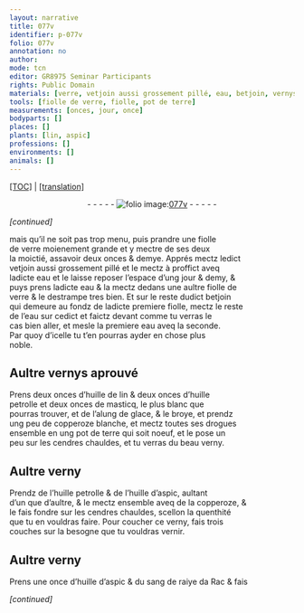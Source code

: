 ```yaml
---
layout: narrative
title: 077v
identifier: p-077v
folio: 077v
annotation: no
author:
mode: tcn
editor: GR8975 Seminar Participants
rights: Public Domain
materials: [verre, vetjoin aussi grossement pillé, eau, betjoin, vernys, huille de lin, huille petrolle, masticq, alung de glace, copperoze blanche, drogues, terre, cendres, verny, huille d’aspic, copperoze, sang de raiye da Rac]
tools: [fiolle de verre, fiolle, pot de terre]
measurements: [onces, jour, once]
bodyparts: []
places: []
plants: [lin, aspic]
professions: []
environments: []
animals: []
---
```


<p><a href="{{ site.baseurl }}/normalized/">[TOC]</a> | <a href="{{ site.baseurl }}/texts/p-077v_tl/" target="_blank">[translation]</a></p><div class="folio" align="center">- - - - - <a href="http://gallica.bnf.fr/ark:/12148/btv1b10500001g/f160.image" target="_blank"><img src="https://cu-mkp.github.io/2017-workshop-edition/assets/photo-icon.png" alt="folio image: " style="display:inline-block; margin-bottom:-3px;"/>077v</a> - - - - - </div>  
 
*[continued]*
  
mais qu’il ne soit pas trop menu, puis prandre une <span class="del"><span class="ill"></span></span> <span class="tl">fiolle<br/> de <span class="m">verre</span></span> moienement grande et y mectre de ses deux<br/> la moictié, assavoir deux <span class="ms">onces</span> & demye. Apprés mectz led<span class="exp">ict</span><br/> <span class="m">vetjoin aussi grossement pillé</span> et le mectz à proffict aveq<br/> lad<span class="exp">icte</span> <span class="m">eau</span> et le laisse reposer l’espace d’ung <span class="ms"><span class="tmp">jour</span></span> & demy, &<br/> puys prens lad<span class="exp">icte</span> <span class="m">eau</span> & la mectz dedans une au<span class="exp">lt</span>re <span class="tl">fiolle de<br/> <span class="m">verre</span></span> & le destrampe tres bien. Et sur le reste dud<span class="exp">ict</span> <span class="m">betjoin</span><br/> qui demeure au fondz de lad<span class="exp">icte</span> premiere <span class="tl">fiolle</span>, mectz le reste<br/> de l’<span class="m">eau</span> sur cedict et faictz devant comme tu verras le<br/> cas bien aller, et mesle la premiere <span class="m">eau</span> aveq la seconde.<br/> Par quoy d’icell<span class="exp">e</span> tu t’en pourras ayder en chose plus<br/> noble.
 
 
  

## Aultre <span class="m">vernys</span> aprouvé

 
Prens deux <span class="ms">onces</span> d’<span class="m">huille de <span class="pa">lin</span></span> & deux <span class="ms">onces</span> d’<span class="m">huille<br/> petrolle</span> et deux <span class="ms">onces</span> de <span class="m">masticq</span>, le plus blanc q<span class="exp">ue</span><br/> pourras trouver, et de l’<span class="m">alung de glace</span>, & le broye, et prendz<br/> ung peu de <span class="m">copperoze blanche</span>, et mectz toutes ses <span class="m">drogues</span><br/> ensemble en ung <span class="tl">pot de <span class="m">terre</span></span> q<span class="exp">ui</span> soit noeuf, et le pose un<br/> peu sur les <span class="m">cendres</span> chauldes, et tu verras du beau <span class="m">verny</span>.
 
 
  

## Aultre <span class="m">verny</span>

 
Prendz de l’<span class="m">huille petrolle</span> & de l’<span class="m">huille d’<span class="pa">aspic</span></span>, aultant<br/> d’un q<span class="exp">ue</span> d’au<span class="exp">ltr</span>e, & le mectz ensemble aveq de la <span class="m">copperoze</span>, &<br/> le fais fondre sur les <span class="m">cendres</span> chauldes, scellon la quenthité<br/> q<span class="exp">ue</span> tu en vouldras faire. Pour coucher ce <span class="m">verny</span>, fais trois<br/> couches sur la besogne q<span class="exp">ue</span> tu vouldras vernir.
 
 
  

## Aultre <span class="m">verny</span>

 
Prens une <span class="ms">once</span> d’<span class="m">huille d’<span class="pa">aspic</span></span> & du <span class="m">sang <span class="del">de ra<span class="del">i</span><span class="add">y</span>e</span> <span class="add">da Rac</span></span> & fais
 
*[continued]*
 
